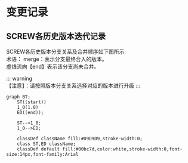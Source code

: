# 变更记录
## SCREW各历史版本迭代记录

SCREW各历史版本分支关系及合并顺序如下图所示:    
术语： merge：表示分支最终合入的版本。   
虚线流向【end】表示该分支尚未合并。

::: warning   
【注意】：请按照版本分支关系选择对应的版本进行升级
:::

```mermaid
graph BT;
    ST((start))
    1_0(1.0)
    ED((end));

    ST-->1_0;
    1_0-->ED;

    classDef className fill:#D9D9D9,stroke-width:0;
    class ST,ED className;
    classDef default fill:#00bc7d,color:white,stroke-width:0,font-size:14px,font-family:Arial
```
